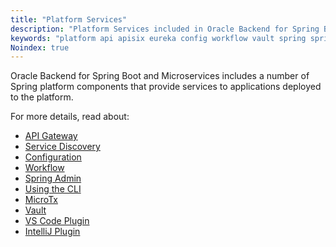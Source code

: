 ```yaml
---
title: "Platform Services"
description: "Platform Services included in Oracle Backend for Spring Boot and Microservices"
keywords: "platform api apisix eureka config workflow vault spring springboot microservices development oracle backend"
Noindex: true
---
```


Oracle Backend for Spring Boot and Microservices includes a number of Spring platform components that provide services to applications deployed to the platform.

For more details, read about:

- [API Gateway](./apigw)
- [Service Discovery](./eureka)
- [Configuration](./config)
- [Workflow](./conductor)
- [Spring Admin](./spring-admin)
- [Using the CLI](../development/cli)
- [MicroTx](./microtx)
- [Vault](./vault/)
- [VS Code Plugin](./vscode-plugin)
- [IntelliJ Plugin](./intellij-plugin)
